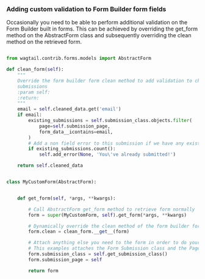 ### Adding custom validation to Form Builder form fields

Occasionally you need to be able to perform additional validation on the Form Builder built in forms. This can be achieved
by overriding the get_form method on the AbstractForm class and subsequently overriding the clean method on the retrieved form.

``` python

from wagtail.contrib.forms.models import AbstractForm

def clean_form(self):
    """
    Override the form builder form clean method to add validation to check for existing
    submissions
    :param self:
    :return:
    """
    email = self.cleaned_data.get('email')
    if email:
        existing_submissions = self.submission_class.objects.filter(
            page=self.submission_page,
            form_data__icontains=email,
        )
        # Add a non field error to this submission if we have any existing entries.
        if existing_submissions.count():
            self.add_error(None, 'You\'ve already submitted!')

    return self.cleaned_data


class MyCustomForm(AbstractForm):


    def get_form(self, *args, **kwargs):

        # Call AbstractForm get_form method to retrieve form normally
        form = super(MyCustomForm, self).get_form(*args, **kwargs)

        # Dynamically override the clean method of the form builder form with a descriptor method
        form.clean = clean_form.__get__(form)

        # Attach anything else you need to the form in order to do your validation
        # This examples attaches the Form Submission class and the Page as properties of the form to aid validation.
        form.submission_class = self.get_submission_class()
        form.submission_page = self

        return form

```
